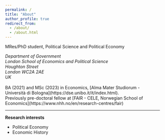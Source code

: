 ```yaml
---
permalink: /
title: "About"
author_profile: true
redirect_from: 
  - /about/
  - /about.html
---
```




MRes/PhD student, Political Science and Political Economy
<address>
Department of Government<br />London School of Economics and Political Science<br />Houghton Street <br /> London WC2A 2AE<br /> UK
</address> <br>
BA (2021) and MSc (2023) in Economics, [Alma Mater Studiorum - Università di Bologna](https://dse.unibo.it/it/index.html). <br>
Previously pre-doctoral fellow at [FAIR - CELE, Norwegian School of Economics](https://www.nhh.no/en/research-centres/fair)

---

**Research interests**
* Political Economy
* Economic History



